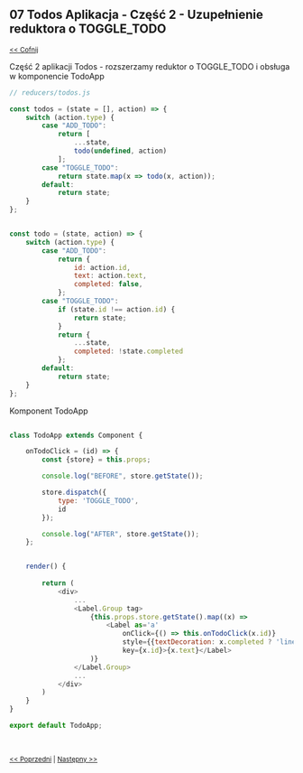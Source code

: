 ## 07 Todos Aplikacja - Część 2 - Uzupełnienie reduktora o TOGGLE_TODO 
<sub>[<< Cofnij](https://github.com/donatuss/Redux-Start-Egghead/blob/master/README.md)</sub><br/>

Część 2 aplikacji Todos - rozszerzamy reduktor o TOGGLE_TODO i obsługa w komponencie TodoApp 


```javascript
// reducers/todos.js

const todos = (state = [], action) => {
    switch (action.type) {
        case "ADD_TODO":
            return [
                ...state,
                todo(undefined, action)
            ];
        case "TOGGLE_TODO":
            return state.map(x => todo(x, action));
        default:
            return state;
    }
};


const todo = (state, action) => {
    switch (action.type) {
        case "ADD_TODO":
            return {
                id: action.id,
                text: action.text,
                completed: false,
            };
        case "TOGGLE_TODO":
            if (state.id !== action.id) {
                return state;
            }
            return {
                ...state,
                completed: !state.completed
            };
        default:
            return state;
    }
};

````
Komponent TodoApp
```javascript

class TodoApp extends Component {

    onTodoClick = (id) => {
        const {store} = this.props;

        console.log("BEFORE", store.getState());

        store.dispatch({
            type: 'TOGGLE_TODO',
            id
        });

        console.log("AFTER", store.getState());
    };


    render() {
    
        return (
            <div>
                ...
                <Label.Group tag>
                    {this.props.store.getState().map((x) =>
                        <Label as='a' 
                            onClick={() => this.onTodoClick(x.id)} 
                            style={{textDecoration: x.completed ? 'line-through' : 'none'}}
                            key={x.id}>{x.text}</Label>
                    )}
                </Label.Group>
                ...
            </div>
        )
    }
}

export default TodoApp;
````

 <br/>
 
 <sub>[<< Poprzedni](https://github.com/donatuss/Redux-Start-Egghead/blob/master/05-reducer-composition/README.md)
  | [Następny >>](https://github.com/donatuss/Redux-Start-Egghead/blob/07-todoapps-toggling-todo/README.md)
 </sub>